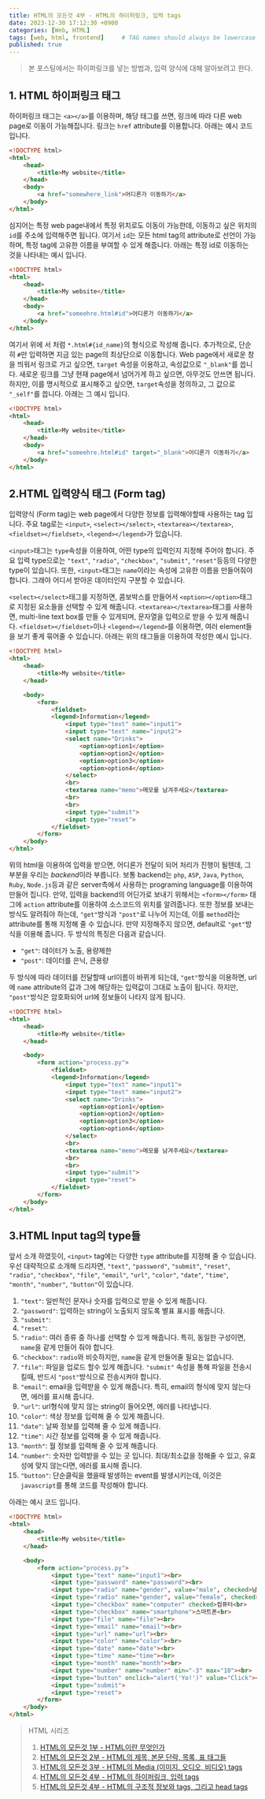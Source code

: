 ```yaml
---
title: HTML의 모든것 4부 - HTML의 하이퍼링크, 입력 tags
date: 2023-12-30 17:12:30 +0900
categories: [Web, HTML]
tags: [web, html, frontend]     # TAG names should always be lowercase
published: true
---
```


> 본 포스팅에서는 하이퍼링크를 넣는 방법과, 입력 양식에 대해 알아보려고 한다. 


## 1. HTML 하이퍼링크 태그
하이퍼링크 태그는 ```<a></a>```를 이용하며, 해당 태그를 쓰면, 링크에 따라 다른 web page로 이동이 가능해집니다. 
링크는 ```href``` attribute를 이용합니다. 
아래는 예시 코드 입니다. 

```html
<!DOCTYPE html>
<html>
    <head>
        <title>My website</title>
    </head>
    <body>
        <a href="somewhere_link">어디론가 이동하기</a>
    </body>
</html>
```

심지어는 특정 web page내에서 특정 위치로도 이동이 가능한데, 이동하고 싶은 위치의 ```id```를 주소에 입력해주면 됩니다. 
여기서 ```id```는 모든 html tag의 attribute로 선언이 가능하며, 특정 tag에 고유한 이름을 부여할 수 있게 해줍니다. 
아래는 특정 id로 이동하는 것을 나타내는 예시 입니다. 

```html
<!DOCTYPE html>
<html>
    <head>
        <title>My website</title>
    </head>
    <body>
        <a href="someehre.html#id">어디론가 이동하기</a>
    </body>
</html>
```

여기서 위에 서 처럼 ```*.html#{id_name}```의 형식으로 작성해 줍니다. 
추가적으로, 단순히 ```#```만 입력하면 지금 있는 page의 최상단으로 이동합니다. 
Web page에서 새로운 창을 띄워서 링크로 가고 싶으면, ```target``` 속성을 이용하고, 속성값으로 ```"_blank"```를 씁니다. 
새로운 링크를 그냥 현재 page에서 넘어가게 하고 싶으면, 아무것도 안쓰면 됩니다. 
하지만, 이를 명시적으로 표시해주고 싶으면, ```target```속성을 정의하고, 그 값으로 ```"_self"```를 씁니다. 
아래는 그 예시 입니다. 

```html
<!DOCTYPE html>
<html>
    <head>
        <title>My website</title>
    </head>
    <body>
        <a href="someehre.html#id" target="_blank">어디론가 이동하기</a>
    </body>
</html>
```

## 2.HTML 입력양식 태그 (Form tag)
입력양식 (Form tag)는 web page에서 다양한 정보를 입력해야할때 사용하는 tag 입니다. 
주요 tag로는 ```<input>```, ```<select></select>```, ```<textarea></textarea>```, ```<fieldset></fieldset>```, ```<legend></legend>```가 있습니다. 

```<input>```태그는 ```type```속성을 이용하여, 어떤 type의 입력인지 지정해 주어야 합니다. 
주요 입력 type으로는 ```"text"```, ```"radio"```, ```"checkbox"```, ```"submit"```, ```"reset"```등등의 다양한 type이 있습니다. 
또한, ```<input>```태그는 ```name```이라는 속성에 고유한 이름을 만들어줘야 합니다. 
그래야 어디서 받아온 데이터인지 구분할 수 있습니다. 

```<select></select>```태그를 지정하면, 콤보박스를 만들어서 ```<option></option>```태그로 지정된 요소들을 선택할 수 있게 해줍니다. 
```<textarea></textarea>```태그를 사용하면, multi-line text box를 만들 수 있게되며, 문자열을 입력으로 받을 수 있게 해줍니다. 
```<fieldset></fieldset>```이나 ```<legend></legend>```를 이용하면, 여러 element들을 보기 좋게 묶어줄 수 있습니다. 
아래는 위의 태그들을 이용하여 작성한 예시 입니다. 

```html
<!DOCTYPE html>
<html>
    <head>
        <title>My website</title>
    </head>

    <body>
        <form>
            <fieldset>
            <legend>Information</legend>
                <input type="text" name="input1">
                <input type="text" name="input2">
                <select name="Drinks">
                    <option>option1</option>
                    <option>option2</option>
                    <option>option3</option>
                    <option>option4</option>
                </select>
                <br>
                <textarea name="memo">메모를 남겨주세요</textarea>
                <br>
                <br>
                <input type="submit">
                <input type="reset">
            </fieldset>
        </form>
    </body>
</html>
```

위의 html을 이용하여 입력을 받으면, 어디론가 전달이 되어 처리가 진행이 될텐데, 그 부분을 우리는 *backend*이라 부릅니다. 
보통 backend는 ```php```, ```ASP```, ```Java```, ```Python```, ```Ruby```, ```Node.js```등과 같은 server측에서 사용하는 programing language를 이용하여 만들어 집니다. 
만약, 입력을 backend의 어딘가로 보내기 위해서는 ```<form></form>``` 태그에 ```action``` attribute를 이용하여 소스코드의 위치를 알려줍니다. 
또한 정보를 보내는 방식도 알려줘야 하는데, ```"get"```방식과 ```"post"```로 나누어 지는데, 이를 ```method```라는 attribute를 통해 지정해 줄 수 있습니다. 
만약 지정해주지 않으면, default로 ```"get"```방식을 이용해 줍니다. 
두 방식의 특징은 다음과 같습니다. 

* ```"get"```: 데이터가 노출, 용량제한
* ```"post"```: 데이터를 은닉, 큰용량

두 방식에 따라 데이터를 전달할때 url이름이 바뀌게 되는데, ```"get"```방식을 이용하면, url에 ```name``` attribute의 값과 그에 해당하는 입력값이 그대로 노출이 됩니다. 
하지만, ```"post"```방식은 암호화되어 url에 정보들이 나타지 않게 됩니다. 

```html
<!DOCTYPE html>
<html>
    <head>
        <title>My website</title>
    </head>

    <body>
        <form action="process.py">
            <fieldset>
            <legend>Information</legend>
                <input type="text" name="input1">
                <input type="text" name="input2">
                <select name="Drinks">
                    <option>option1</option>
                    <option>option2</option>
                    <option>option3</option>
                    <option>option4</option>
                </select>
                <br>
                <textarea name="memo">메모를 남겨주세요</textarea>
                <br>
                <br>
                <input type="submit">
                <input type="reset">
            </fieldset>
        </form>
    </body>
</html>
```

## 3.HTML Input tag의 type들
앞서 소개 하였듯이, ```<input>``` tag에는 다양한 ```type``` attribute를 지정해 줄 수 있습니다. 
우선 대략적으로 소개해 드리자면, ```"text"```, ```"password"```, ```"submit"```, ```"reset"```, ```"radio"```, ```"checkbox"```, ```"file"```, ```"email"```, ```"url"```, ```"color"```, ```"date"```, ```"time"```, ```"month"```, ```"number"```, ```"button"```이 있습니다. 

1. ```"text"```: 일반적인 문자나 숫자를 입력으로 받을 수 있게 해줍니다. 
2. ```"password"```: 입력하는 string이 노출되지 않도록 별표 표시를 해줍니다. 
3. ```"submit"```: 
4. ```"reset"```: 
5. ```"radio"```: 여러 종류 중 하나를 선택할 수 있게 해줍니다. 특히, 동일한 구성이면, ```name```을 같게 만들어 줘야 합니다.
6. ```"checkbox"```: ```radio```와 비슷하지만, ```name```을 같게 만들어줄 필요는 없습니다. 
7. ```"file"```: 파일을 업로드 할수 있게 해줍니다. ```"submit"``` 속성을 통해 파일을 전송시킬때, 반드시 ```"post"```방식으로 전송시켜야 합니다. 
7. ```"email"```: email을 입력받을 수 있게 해줍니다. 특히, email의 형식에 맞지 않는다면, 에러를 표시해 줍니다. 
8. ```"url"```: url형식에 맞지 않는 string이 들어오면, 에러를 나타냅니다. 
9. ```"color"```: 색상 정보를 입력해 줄 수 있게 해줍니다. 
10. ```"date"```: 날짜 정보를 입력해 줄 수 있게 해줍니다. 
11. ```"time"```: 시간 정보를 입력해 줄 수 있게 해줍니다. 
12. ```"month"```: 월 정보를 입력해 줄 수 있게 해줍니다. 
13. ```"number"```: 숫자만 입력받을 수 있는 곳 입니다. 최대/최소값을 정해줄 수 있고, 유효성에 맞지 않는다면, 에러를 표시해 줍니다. 
14. ```"button"```: 단순클릭을 했을때 발생하는 event를 발생시키는데, 이것은 ```javascript```를 통해 코드를 작성해야 합니다. 

아래는 예시 코드 입니다. 

```html
<!DOCTYPE html>
<html>
    <head>
        <title>My website</title>
    </head>

    <body>
        <form action="process.py">
            <input type="text" name="input1"><br>
            <input type="password" name="password"><br>
            <input type="radio" name="gender", value="male", checked>남<br>
            <input type="radio" name="gender", value="female", checked>여<br>
            <input type="checkbox" name="computer" checked>컴퓨터<br>
            <input type="checkbox" name="smartphone">스마트폰<br>
            <input type="file" name="file"><br>
            <input type="email" name="email"><br>
            <input type="url" name="url"><br>
            <input type="color" name="color"><br>
            <input type="date" name="date"><br>
            <input type="time" name="time"><br>
            <input type="month" name="month"><br>
            <input type="number" name="number" min="-3" max="10"><br>
            <input type="button" onclick="alert('Yo!')" value="Click"><br>
            <input type="submit">
            <input type="reset">
        </form>
    </body>
</html>
```


> HTML 시리즈
> 1. [HTML의 모든것 1부 - HTML이란 무엇인가](#)
> 1. [HTML의 모든것 2부 - HTML의 제목, 본문 단락, 목록, 표 태그들](#)
> 2. [HTML의 모든것 3부 - HTML의 Media (이미지, 오디오, 비디오) tags](#)
> 3. [HTML의 모든것 4부 - HTML의 하이퍼링크, 입력 tags](#)
> 4. [HTML의 모든것 4부 - HTML의 구조적 정보와 tags, 그리고 head tags](#)